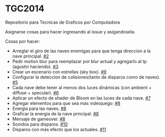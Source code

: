 TGC2014
=======

Repositorio para Tecnicas de Graficos por Computadora

Asignarse cosas para hacer ingresando al issue y asigandosela.

Cosas por hacer:

* Arreglar el giro de las naves enemigas para que tenga direccion a la nave principal. [#2](../../issues/2)
* Pedir motion blur para reemplazar por blur actual y agregarlo al tp (agustin haciendo).  [#3](../../issues/3)
* Crear un escenario con estrellas (sky box).  [#9](../../issues/9)
* Configurar la deteccion de colisiones(tanto de disparos como de naves).  [#5](../../issues/5)
* Cada nave debe tener al menos dos luces dinámicas (con ambient + diffuse + specular).  [#6](../../issues/6)
* Aplicar un efecto de shader de Bloom en las luces de cada nave.  [#7](../../issues/7)
* Agregar elementos para que sea más videojuego:  [#8](../../issues/8)
* Energia para las naves. [#8](../../issues/8)
* Graficar la energia de la nave principal. [#8](../../issues/8)
* Mensaje de gameover. [#8](../../issues/8)
* Sonidos para disparos. [#10](../../issues/10)
* Disparos con más efecto que los actuales. [#11](../../issues/11)
